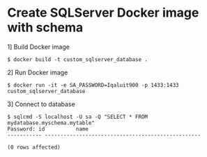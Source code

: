 # Create SQLServer Docker image with schema

1] Build Docker image

```
$ docker build -t custom_sqlserver_database . 
```

2] Run Docker image

```
$ docker run -it -e SA_PASSWORD=Iqaluit900 -p 1433:1433 custom_sqlserver_database
```

3] Connect to database

```
$ sqlcmd -S localhost -U sa -Q "SELECT * FROM mydatabase.myschema.mytable"
Password: id          name
----------- --------------------------------------------------

(0 rows affected)
```
